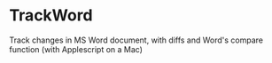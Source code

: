 # TrackWord
Track changes in MS Word document, with diffs and Word's compare function (with Applescript on a Mac)
